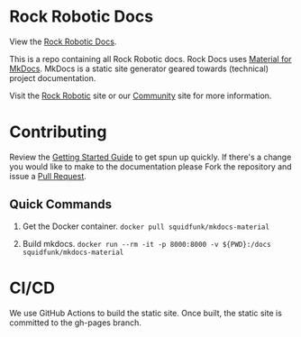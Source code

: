 # Rock Robotic Docs

View the [Rock Robotic Docs](https://docs.rockrobotic.com/).

This is a repo containing all Rock Robotic docs. Rock Docs uses [Material for MkDocs](https://squidfunk.github.io/mkdocs-material/). MkDocs is a static site generator geared towards (technical) project documentation.

Visit the [Rock Robotic](https://rockrobotic.com) site or our [Community](https://community.rockrobotic.com) site for more information.


# Contributing

Review the [Getting Started Guide](https://squidfunk.github.io/mkdocs-material/getting-started/) to get spun up quickly. If there's a change you would like to make to the documentation please Fork the repository and issue a [Pull Request](https://docs.github.com/en/github/collaborating-with-issues-and-pull-requests/creating-a-pull-request-from-a-fork).

## Quick Commands

1. Get the Docker container.
`docker pull squidfunk/mkdocs-material`

2. Build mkdocs.
`docker run --rm -it -p 8000:8000 -v ${PWD}:/docs squidfunk/mkdocs-material`

# CI/CD

We use GitHub Actions to build the static site. Once built, the static site is committed to the gh-pages branch.
